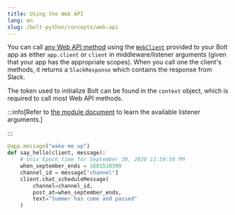 ```yaml
---
title: Using the Web API
lang: en
slug: /bolt-python/concepts/web-api
---
```


You can call [any Web API method](/reference/methods) using the [`WebClient`](/python-slack-sdk/web) provided to your Bolt app as either `app.client` or `client` in middleware/listener arguments (given that your app has the appropriate scopes). When you call one the client's methods, it returns a `SlackResponse` which contains the response from Slack.

The token used to initialize Bolt can be found in the `context` object, which is required to call most Web API methods.

:::info[Refer to [the module document](https://docs.slack.dev/bolt-python/api-docs/slack_bolt/kwargs_injection/args.html) to learn the available listener arguments.]

:::

```python
@app.message("wake me up")
def say_hello(client, message):
    # Unix Epoch time for September 30, 2020 11:59:59 PM
    when_september_ends = 1601510399
    channel_id = message["channel"]
    client.chat_scheduleMessage(
        channel=channel_id,
        post_at=when_september_ends,
        text="Summer has come and passed"
    )
```
